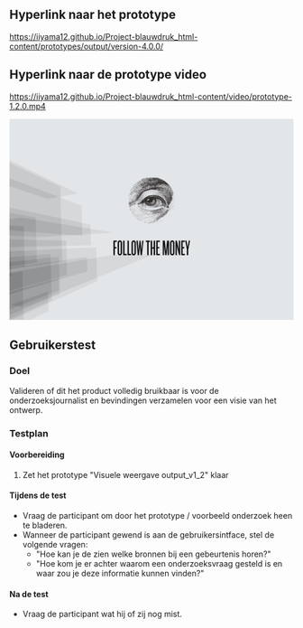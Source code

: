 

## Hyperlink naar het prototype

https://iiyama12.github.io/Project-blauwdruk_html-content/prototypes/output/version-4.0.0/



## Hyperlink naar de prototype video

https://iiyama12.github.io/Project-blauwdruk_html-content/video/prototype-1.2.0.mp4

[![Prototype video](content/cover-video.png)](https://iiyama12.github.io/Project-blauwdruk_html-content/video/prototype-1.2.0.mp4)


## Gebruikerstest

### Doel
Valideren of dit het product volledig bruikbaar is voor de onderzoeksjournalist en bevindingen verzamelen voor een visie van het ontwerp.

### Testplan

#### Voorbereiding
1. Zet het prototype "Visuele weergave output_v1_2" klaar

#### Tijdens de test
* Vraag de participant om door het prototype / voorbeeld onderzoek heen te bladeren.
* Wanneer de participant gewend is aan de gebruikersintface, stel de volgende vragen:
  * "Hoe kan je de zien welke bronnen bij een gebeurtenis horen?"
  * "Hoe kom je er achter waarom een onderzoeksvraag gesteld is en waar zou je deze informatie kunnen vinden?"

#### Na de test
* Vraag de participant wat hij of zij nog mist.